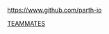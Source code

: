 
<!-- Give link to your github home page -->
<span id="github">https://www.github.com/parth-io</span>

<!-- Give your internal and external projects related to the module -->
<span id="projects">[TEAMMATES](https://github.com/TEAMMATES/teammates)</span>
